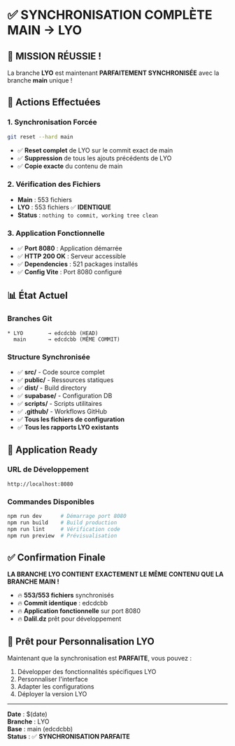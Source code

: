 # ✅ SYNCHRONISATION COMPLÈTE MAIN → LYO

## 🎯 MISSION RÉUSSIE !

La branche **LYO** est maintenant **PARFAITEMENT SYNCHRONISÉE** avec la branche **main** unique !

## 🔄 Actions Effectuées

### 1. Synchronisation Forcée
```bash
git reset --hard main
```
- ✅ **Reset complet** de LYO sur le commit exact de main
- ✅ **Suppression** de tous les ajouts précédents de LYO
- ✅ **Copie exacte** du contenu de main

### 2. Vérification des Fichiers
- **Main** : 553 fichiers
- **LYO** : 553 fichiers ✅ **IDENTIQUE**
- **Status** : `nothing to commit, working tree clean`

### 3. Application Fonctionnelle
- ✅ **Port 8080** : Application démarrée
- ✅ **HTTP 200 OK** : Serveur accessible
- ✅ **Dependencies** : 521 packages installés
- ✅ **Config Vite** : Port 8080 configuré

## 📊 État Actuel

### Branches Git
```
* LYO        → edcdcbb (HEAD)
  main       → edcdcbb (MÊME COMMIT)
```

### Structure Synchronisée
- ✅ **src/** - Code source complet
- ✅ **public/** - Ressources statiques  
- ✅ **dist/** - Build directory
- ✅ **supabase/** - Configuration DB
- ✅ **scripts/** - Scripts utilitaires
- ✅ **.github/** - Workflows GitHub
- ✅ **Tous les fichiers de configuration**
- ✅ **Tous les rapports LYO existants**

## 🚀 Application Ready

### URL de Développement
```
http://localhost:8080
```

### Commandes Disponibles
```bash
npm run dev      # Démarrage port 8080
npm run build    # Build production
npm run lint     # Vérification code
npm run preview  # Prévisualisation
```

## ✅ Confirmation Finale

**LA BRANCHE LYO CONTIENT EXACTEMENT LE MÊME CONTENU QUE LA BRANCHE MAIN !**

- 🔥 **553/553 fichiers** synchronisés
- 🔥 **Commit identique** : edcdcbb
- 🔥 **Application fonctionnelle** sur port 8080
- 🔥 **Dalil.dz** prêt pour développement

## 🎯 Prêt pour Personnalisation LYO

Maintenant que la synchronisation est **PARFAITE**, vous pouvez :
1. Développer des fonctionnalités spécifiques LYO
2. Personnaliser l'interface
3. Adapter les configurations
4. Déployer la version LYO

---
**Date** : $(date)  
**Branche** : LYO  
**Base** : main (edcdcbb)  
**Status** : ✅ **SYNCHRONISATION PARFAITE**